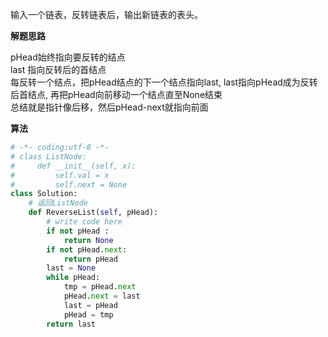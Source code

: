 输入一个链表，反转链表后，输出新链表的表头。  

**解题思路**  


pHead始终指向要反转的结点  
last 指向反转后的首结点  
每反转一个结点，把pHead结点的下一个结点指向last, last指向pHead成为反转后首结点, 再把pHead向前移动一个结点直至None结束  
总结就是指针像后移，然后pHead-next就指向前面

**算法**  
```python
# -*- coding:utf-8 -*-
# class ListNode:
#     def __init__(self, x):
#         self.val = x
#         self.next = None
class Solution:
    # 返回ListNode
    def ReverseList(self, pHead):
        # write code here
        if not pHead :
            return None
        if not pHead.next:
            return pHead
        last = None
        while pHead:
            tmp = pHead.next
            pHead.next = last
            last = pHead
            pHead = tmp
        return last
```

